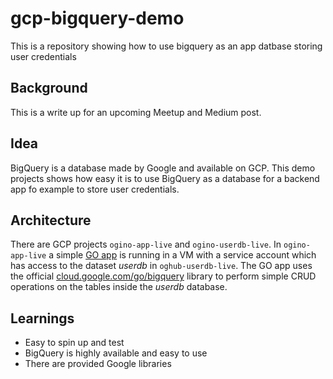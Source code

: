 # gcp-bigquery-demo
This is a repository showing how to use bigquery as an app datbase storing user credentials


## Background 
This is a write up for an upcoming Meetup and Medium post.

## Idea
BigQuery is a database made by Google and available on GCP.
This demo projects shows how easy it is to use BigQuery as a database for a backend app fo example to store user credentials.

## Architecture
There are GCP projects ```ogino-app-live``` and ```ogino-userdb-live```. In ```ogino-app-live``` a simple [GO app](https://go.dev/) is running in a VM with a service account which has access to the dataset _userdb_ in ```oghub-userdb-live```. The GO app uses the official [cloud.google.com/go/bigquery](cloud.google.com/go/bigquery) library to perform simple CRUD operations on the tables inside the _userdb_ database.

## Learnings
- Easy to spin up and test
- BigQuery is highly available and easy to use
- There are provided Google libraries 
